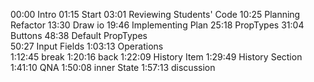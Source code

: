 00:00 Intro
01:15 Start
03:01 Reviewing Students' Code
10:25 Planning Refactor 
13:30 Draw io 
19:46 Implementing Plan
25:18 PropTypes 
31:04 Buttons
48:38 Default PropTypes  
50:27 Input Fields
1:03:13 Operations  
1:12:45 break
1:20:16 back
1:22:09 History Item
1:29:49 History Section
1:41:10 QNA
1:50:08 inner State 
1:57:13 discussion
